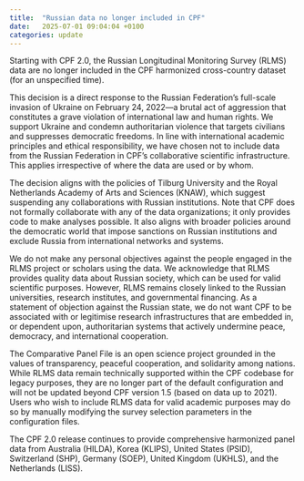 ```yaml
---
title:  "Russian data no longer included in CPF"
date:   2025-07-01 09:04:04 +0100
categories: update
---
```


Starting with CPF 2.0, the Russian Longitudinal Monitoring Survey (RLMS) data are no longer included in the CPF harmonized cross-country dataset (for an unspecified time).

This decision is a direct response to the Russian Federation’s full-scale invasion of Ukraine on February 24, 2022—a brutal act of aggression that constitutes a grave violation of international law and human rights. We support Ukraine and condemn authoritarian violence that targets civilians and suppresses democratic freedoms. In line with international academic principles and ethical responsibility, we have chosen not to include data from the Russian Federation in CPF’s collaborative scientific infrastructure. This applies irrespective of where the data are used or by whom. 

The decision aligns with the policies of Tilburg University and the Royal Netherlands Academy of Arts and Sciences (KNAW), which suggest suspending any collaborations with Russian institutions. Note that CPF does not formally collaborate with any of the data organizations; it only provides code to make analyses possible. It also aligns with broader policies around the democratic world that impose sanctions on Russian institutions and exclude Russia from international networks and systems. 

We do not make any personal objectives against the people engaged in the RLMS project or scholars using the data. We acknowledge that RLMS provides quality data about Russian society, which can be used for valid scientific purposes. However, RLMS remains closely linked to the Russian universities, research institutes, and governmental financing. As a statement of objection against the Russian state, we do not want CPF to be associated with or legitimise research infrastructures that are embedded in, or dependent upon, authoritarian systems that actively undermine peace, democracy, and international cooperation. 

The Comparative Panel File is an open science project grounded in the values of transparency, peaceful cooperation, and solidarity among nations. While RLMS data remain technically supported within the CPF codebase for legacy purposes, they are no longer part of the default configuration and will not be updated beyond CPF version 1.5 (based on data up to 2021). Users who wish to include RLMS data for valid academic purposes may do so by manually modifying the survey selection parameters in the configuration files.

The CPF 2.0 release continues to provide comprehensive harmonized panel data from Australia (HILDA), Korea (KLIPS), United States (PSID), Switzerland (SHP), Germany (SOEP), United Kingdom (UKHLS), and the Netherlands (LISS).


